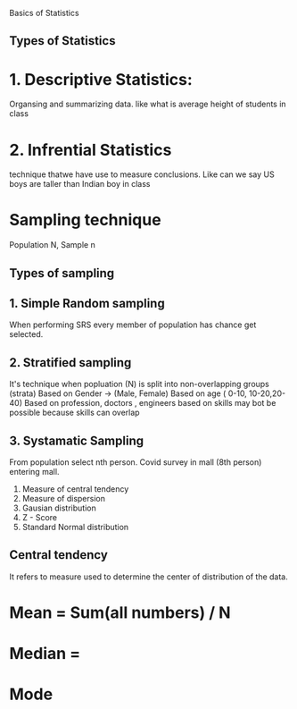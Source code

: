
Basics of Statistics

## Types of Statistics

# 1. Descriptive Statistics: 
Organsing and summarizing data. like what is average height of students in class
# 2. Infrential Statistics
technique thatwe have use to measure conclusions. Like can we say US boys are taller than Indian boy in class

# Sampling technique

Population N, Sample n

## Types of sampling
## 1. Simple Random sampling
 When performing SRS every member of population has chance get selected.
## 2. Stratified  sampling
 It's technique when popluation (N) is split into non-overlapping groups (strata)
 Based on Gender -> (Male, Female)
 Based on age ( 0-10, 10-20,20-40)
 Based on profession, doctors , engineers
 based on skills may bot be possible because skills can overlap
 ## 3. Systamatic Sampling
  From population select nth person.
  Covid survey in mall (8th person) entering mall.

1. Measure of central tendency
2. Measure of dispersion
3. Gausian distribution
4. Z - Score
5. Standard Normal distribution

## Central tendency
It refers to measure used to determine the center of distribution of the data.
# Mean = Sum(all numbers) / N
# Median = 
# Mode



